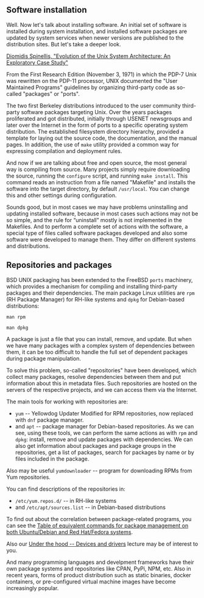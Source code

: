 ## Software installation

Well. Now let's talk about installing software. An initial set of software is installed during system installation, and installed software packages are updated by system services when newer versions are published to the distribution sites. But let's take a deeper look.

[Diomidis Spinellis, "Evolution of the Unix System Architecture: An Exploratory Case Study"](https://ieeexplore.ieee.org/iel7/32/4359463/08704965.pdf)

From the First Research Edition (November 3, 1971) in which the PDP-7 Unix was rewritten on the PDP-11 processor, UNIX documented the "User Maintained Programs" guidelines by organizing third-party code as so-called "packages" or "ports".

The two first Berkeley distributions introduced to the user community third-party software packages targeting Unix. Over the years packages proliferated and got distributed, initially through USENET newsgroups and later over the Internet in the form of ports to a specific operating system distribution. The established filesystem directory hierarchy, provided a template for laying out the source code, the documentation, and the manual pages. In addition, the use of `make` utility provided a common way for expressing compilation and deployment rules. 

And now if we are talking about free and open source, the most general way is compiling from source. Many projects simply require downloading the source, running the `configure` script, and running `make install`. This command reads an instruction from a file named "Makefile" and installs the software into the target directory, by default `/usr/local`. You can change this and other settings during configuration.

Sounds good, but in most cases we may have problems uninstalling and updating installed software, because in most cases such actions may not be so simple, and the rule for “uninstall” mostly is not implemented in the Makefiles. And to perform a complete set of actions with the software, a special type of files called software packages developed and also some software were developed to manage them. They differ on different systems and distributions.

## Repositories and packages

BSD UNIX packaging has been extended to the FreeBSD `ports` machinery, which provides a mechanism for compiling and installing third-party packages and their dependencies. The main package Linux utilities are `rpm` (RH Package Manager) for RH-like systems and `dpkg` for Debian-based distributions:
```
man rpm
```
```
man dpkg
```
A package is just a file that you can install, remove, and update. But when we have many packages with a complex system of dependencies between them, it can be too difficult to handle the full set of dependent packages during package manipulation.

To solve this problem, so-called "repositories" have been developed, which collect many packages, resolve dependencies between them and put information about this in metadata files. Such repositories are hosted on the servers of the respective projects, and we can access them via the Internet.

The main tools for working with repositories are:
* `yum` -- Yellowdog Updater Modified for RPM repositories, now replaced with `dnf` package manager.
* and `apt` -- package manager for Debian-based repositories.
As we can see, using these tools, we can perform the same actions as with `rpm` and `dpkg`: install, remove and update packages with dependencies. We can also get information about packages and package groups in the repositories, get a list of packages, search for packages by name or by files included in the package.

Also may be useful `yumdownloader` -- program for downloading RPMs from Yum repositories.

You can find descriptions of the repositories in:
* `/etc/yum.repos.d/` -- in RH-like systems
* and `/etc/apt/sources.list` -- in Debian-based distributions

To find out about the correlation between package-related programs, you can see the [Table of equivalent commands for package management on both Ubuntu/Debian and Red Hat/Fedora systems](https://help.ubuntu.com/community/SwitchingToUbuntu/FromLinux/RedHatEnterpriseLinuxAndFedora).

Also our [Under the hood -- Devices and drivers](../under_the_hood/11_devices_and_drivers.md) lecture may be of interest to you.

And many programming languages and develpment frameworks have their own package systems and repositories like CPAN, PyPi, NPM, etc. Also in recent years, forms of product distribution such as static binaries, docker containers, or pre-configured virtual machine images have become increasingly popular.
